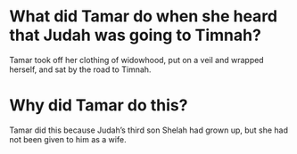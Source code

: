 # What did Tamar do when she heard that Judah was going to Timnah?

Tamar took off her clothing of widowhood, put on a veil and wrapped herself, and sat by the road to Timnah.

# Why did Tamar do this?

Tamar did this because Judah’s third son Shelah had grown up, but she had not been given to him as a wife.
